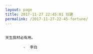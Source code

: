 ```yaml
---
layout: page
title: 2017-11-27 22:45:01 创建
permalink: /2017-11-27-22-45-fortune/
---
```

```

天生我材必有用。

        -  李白

```
